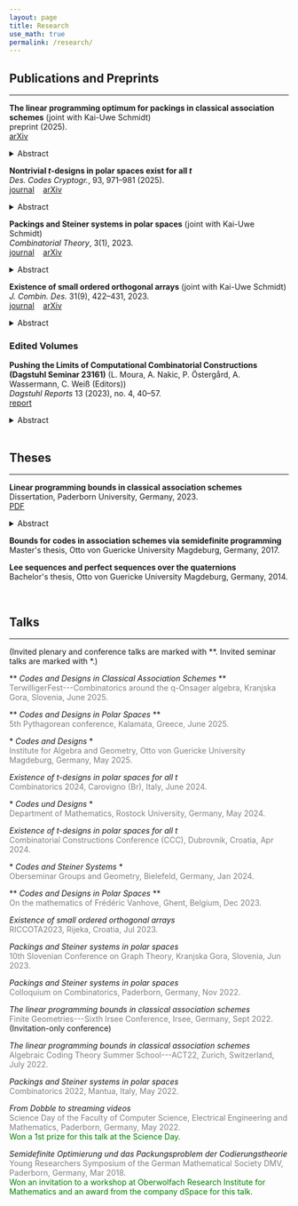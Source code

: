 ```yaml
---
layout: page
title: Research
use_math: true
permalink: /research/
---
```

## Publications and Preprints
____
**The linear programming optimum for packings in classical association schemes** (joint with Kai-Uwe Schmidt)\
preprint (2025).\
[arXiv](https://arxiv.org/abs/2508.12806)
<details>
<summary>Abstract</summary>
<br>
<span style="color:gray">
Association schemes are central objects in algebraic combinatorics, with the classical schemes lying at their core. These classical association schemes essentially consist of the Hamming and Johnson schemes, and their $q$-analogs: bilinear forms scheme, alternating bilinear forms scheme, Hermitian forms scheme, $q$-Johnson scheme, and polar space schemes. Each of them gives rise to a distance-regular graph on a vertex set $X$, naturally endowed with the path metric. We study $d$-codes in these schemes, that is, subsets $Y$ of $X$ in which every pair of distinct elements has path distance at least $d$. A powerful tool for deriving upper bounds on the size of $d$-codes is the linear programming method. In the case of the Hamming and Johnson schemes, the linear program has been studied since the 1970s, but its optimum is still unknown. We determine the optimum of the linear program for nearly all classical association schemes distinct from the Hamming and Johnson schemes. This is achieved by constructing feasible solutions to both the primal and dual linear programs whose objective values coincide. As a corollary, we obtain upper bounds on $t$-intersecting sets in classical association schemes, providing new proofs of several known results and, in particular, improving earlier bounds on $t$-intersecting sets of generators in polar spaces. These results can be viewed as analogs of the classical Erdős-Ko-Rado Theorem in extremal set theory. Our proofs draw on techniques from algebraic combinatorics and the duality theory of linear programming.
</span>
</details>

**Nontrivial $t$-designs in polar spaces exist for all $t$**\
*Des. Codes Cryptogr.*, 93, 971–981 (2025).\
[journal](https://doi.org/10.1007/s10623-024-01471-1) &nbsp;&nbsp; [arXiv](https://arxiv.org/abs/2311.08288)
<details>
<summary>Abstract</summary>
<br>
<span style="color:gray">
A finite classical polar space of rank $n$ consists of the totally isotropic subspaces of a finite vector space over $\mathbb{F}_q$ equipped with a nondegenerate form such that $n$ is the maximal dimension of such a subspace. A $t$-$(n,k,\lambda)$ design in a finite classical polar space of rank $n$ is a collection $Y$ of totally isotropic $k$-spaces such that each totally isotropic $t$-space is contained in exactly $\lambda$ members of $Y$. Nontrivial examples are currently only known for $t\leq 2$. We show that $t$-$(n,k,\lambda)$ designs in polar spaces exist for all $t$ and $p$ provided that $k>\frac{21}{2}t$ and $n$ is sufficiently large enough. The proof is based on a probabilistic method by Kuperberg, Lovett, and Peled, and it is thus nonconstructive.
</span>
</details>

**Packings and Steiner systems in polar spaces** (joint with Kai-Uwe Schmidt)\
*Combinatorial Theory*, 3(1), 2023.\
[journal](https://escholarship.org/uc/item/83g3149p#main) &nbsp;&nbsp; [arXiv](https://arxiv.org/abs/2203.06709v2)
<details>
<summary>Abstract</summary>
<br>
<span style="color:gray">
A finite classical polar space of rank $n$ consists of the totally isotropic subspaces of a finite vector space equipped with a nondegenerate form such that $n$ is the maximal dimension of such a subspace. A $t$-Steiner system in a finite classical polar space of rank $n$ is a collection $Y$ of totally isotropic $n$-spaces such that each totally isotropic $t$-space is contained in exactly one member of $Y$. Nontrivial examples are known only for $t=1$ and $t=n-1$. We give an almost complete classification of such $t$-Steiner systems, showing that such objects can only exist in some corner cases. This classification result arises from a more general result on packings in polar spaces.
</span>
</details>

**Existence of small ordered orthogonal arrays** (joint with Kai-Uwe Schmidt)\
*J. Combin. Des.* 31(9), 422–431, 2023.\
[journal](https://doi.org/10.1002/jcd.21903) &nbsp;&nbsp; [arXiv](https://arxiv.org/abs/2109.01586v2)
<details>
<summary>Abstract</summary>
<br>
<span style="color:gray">
We show that there exist ordered orthogonal arrays, whose sizes deviate from the Rao bound by a factor that is polynomial in the parameters of the ordered orthogonal array. The proof is nonconstructive and based on a probabilistic method due to Kuperberg, Lovett and Peled.
</span>
</details>

### Edited Volumes

**Pushing the Limits of Computational Combinatorial Constructions (Dagstuhl Seminar 23161)** (L. Moura, A. Nakic, P. Östergård, A. Wassermann, C. Weiß (Editors))\
*Dagstuhl Reports* 13 (2023), no. 4, 40–57.\
[report](https://doi.org/10.4230/DagRep.13.4.40)
<details>
<summary>Abstract</summary>
<br>
<span style="color:gray">
This report documents the program and the outcomes of Dagstuhl Seminar 23161 "Pushing the Limits of Computational Combinatorial Constructions". In this Dagstuhl Seminar, we focused on computational methods for challenging problems in combinatorial construction. This includes algorithms for construction of combinatorial objects with prescribed symmetry, for isomorph-free exhaustive generation, and for combinatorial search. Examples of specific algorithmic techniques are tactical decomposition, the Kramer-Mesner method, algebraic methods, graph isomorphism software, isomorph-free generation, clique-finding methods, heuristic search, SAT solvers, and combinatorial optimization. There was an emphasis on problems involving graphs, designs and codes, also including topics in related fields such as finite geometry, graph decomposition, Hadamard matrices, Latin squares, and q-analogs of designs and codes.
</span>
</details>

<br/>

## Theses
____

**Linear programming bounds in classical association schemes**\
Dissertation, Paderborn University, Germany, 2023.\
[PDF](https://digital.ub.uni-paderborn.de/doi/10.17619/UNIPB/1-1672)
<details>
<summary>Abstract</summary>
<br>
<span style="color:gray">
Digital communications relies heavily on the usage of different types of codes. Prominent codes nowadays are rank-metric codes and subspace codes&mdash;the $q$-analogs of binary codes and binary codes with constant weight. All these codes can be viewed as subsets of classical association schemes. A central coding-theoretic problem is to derive upper bounds for the size of codes. This thesis investigates Delsarte's powerful linear program whose optimum is precisely such a bound for codes in association schemes. The linear programs for binary codes and binary constant-weight codes have been extensively studied since the 1970s, but their optimum is still unknown. We determine in a unified way the optimum of the linear program in several ordinary $q$-analogs as well as in their affine counterparts. In particular, bounds and constructions for codes in polar spaces are established, where the bounds are sharp up to a constant factor in many cases. Moreover, based on these results, an almost complete classification of Steiner systems in polar spaces is provided by showing that they could only exist in some corner cases. 
</span>
</details>

**Bounds for codes in association schemes via semidefinite programming**\
Master's thesis, Otto von Guericke University Magdeburg, Germany, 2017.


**Lee sequences and perfect sequences over the quaternions**\
Bachelor's thesis, Otto von Guericke University Magdeburg, Germany, 2014.

<br/>

## Talks
____

(Invited plenary and conference talks are marked with \*\*. Invited seminar talks are marked with \*.)

\*\* *Codes and Designs in Classical Association Schemes* \*\* \
  <span style="color:gray"> TerwilligerFest---Combinatorics around the q-Onsager algebra, Kranjska Gora, Slovenia, June 2025.</span>

\*\* *Codes and Designs in Polar Spaces* \*\* \
  <span style="color:gray"> 5th Pythagorean conference, Kalamata, Greece, June 2025.</span>

\* *Codes and Designs* \* \
  <span style="color:gray"> Institute for Algebra and Geometry, Otto von Guericke University Magdeburg, Germany, May 2025.</span>

*Existence of $t$-designs in polar spaces for all $t$*\
  <span style="color:gray">Combinatorics 2024, Carovigno (Br), Italy, June 2024.</span>

\* *Codes und Designs* \* \
  <span style="color:gray"> Department of Mathematics, Rostock University, Germany, May 2024.</span>

*Existence of $t$-designs in polar spaces for all $t$*\
  <span style="color:gray">Combinatorial Constructions Conference (CCC), Dubrovnik, Croatia, Apr 2024.</span>

\* *Codes and Steiner Systems* \* \
  <span style="color:gray">Oberseminar Groups and Geometry, Bielefeld, Germany, Jan 2024.</span>

\*\* *Codes and Designs in Polar Spaces* \*\* \
  <span style="color:gray">On the mathematics of Frédéric Vanhove, Ghent, Belgium, Dec 2023.</span>

*Existence of small ordered orthogonal arrays*\
  <span style="color:gray">RICCOTA2023, Rijeka, Croatia, Jul 2023.</span>

*Packings and Steiner systems in polar spaces*\
  <span style="color:gray">10th Slovenian Conference on Graph Theory, Kranjska Gora, Slovenia, Jun 2023.</span>

*Packings and Steiner systems in polar spaces*\
  <span style="color:gray">Colloquium on Combinatorics, Paderborn, Germany, Nov 2022.</span>

*The linear programming bounds in classical association schemes*\
  <span style="color:gray">Finite Geometries---Sixth Irsee Conference, Irsee, Germany, Sept 2022.</span>\
  (Invitation-only conference)

*The linear programming bounds in classical association schemes*\
  <span style="color:gray">Algebraic Coding Theory Summer School---ACT22, Zurich, Switzerland, July 2022.</span>

*Packings and Steiner systems in polar spaces*\
  <span style="color:gray">Combinatorics 2022, Mantua, Italy, May 2022.</span>

*From Dobble to streaming videos*\
  <span style="color:gray">Science Day of the Faculty of Computer Science, Electrical Engineering and Mathematics, Paderborn, Germany, May 2022.</span>\
  <span style="color:green">Won a 1st prize for this talk at the Science Day.</span>

*Semidefinite Optimierung und das Packungsproblem der Codierungstheorie*\
  <span style="color:gray">Young Researchers Symposium of the German Mathematical Society DMV, Paderborn, Germany, Mar 2018.</span>\
  <span style="color:green">Won an invitation to a workshop at Oberwolfach Research Institute for Mathematics and an award from the company dSpace for this talk.</span>
